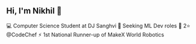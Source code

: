 ## Hi, I'm Nikhil 🚀

💻 Computer Science Student at DJ Sanghvi
🤖 Seeking ML Dev roles
🏅 2⭐️ @CodeChef
⚡ 1st National Runner-up of MakeX World Robotics
